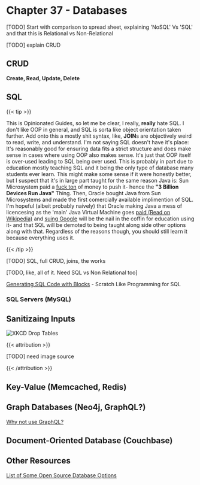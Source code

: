 # Chapter 37 - Databases

[TODO] Start with comparison to spread sheet, explaining 'NoSQL' Vs 'SQL' and that this is Relational vs Non-Relational

[TODO] explain CRUD

## CRUD

**Create, Read, Update, Delete**

## SQL

{{< tip >}}

This is Opinionated Guides, so let me be clear, I really, **really** hate SQL. I don't like OOP in general, and SQL is sorta like object orientation taken further. Add onto this a mostly shit syntax, like, **JOIN**s are objectively weird to read, write, and understand. I'm not saying SQL doesn't have it's place: It's reasonably good for ensuring data fits a strict structure and does make sense in cases where using OOP also makes sense. It's just that OOP itself is over-used leading to SQL being over used. This is probably in part due to education mostly teaching SQL and it being the only type of database many students ever learn. This might make some sense if it were honestly better, but I suspect that it's in large part taught for the same reason Java is:  Sun Microsystem paid a [fuck ton](https://www.theregister.com/2003/06/09/sun_preps_500m_java_brand/#:~:text=Sun%20is%20to%20lead%20a,world's%20best-known%20technology%20brands.) of money to push it- hence the **"3 Billion Devices Run Java"** Thing. Then, Oracle bought Java from Sun Microsystems and made the first comercially available implimention of SQL. I'm hopeful (albeit probably naively) that Oracle making Java a mess of licencesing as the 'main' Java Virtual Machine goes [paid (Read on Wikipedia)](https://en.wikipedia.org/wiki/Java_(programming_language)) and [suing Google](https://en.wikipedia.org/wiki/Google_LLC_v._Oracle_America,_Inc.) will be the nail in the coffin for education using it- and that SQL will be demoted to being taught along side other options along with that. Regardless of the reasons though, you should still learn it because everything uses it.

{{< /tip >}}



[TODO] SQL, full CRUD, joins, the works

[TODO, like, all of it. Need SQL vs Non Relational too]

[Generating SQL Code with Blocks](https://www.dbinf.informatik.uni-wuerzburg.de/google-blockly-4efa0da/sql/index.html) - Scratch Like Programming for SQL



### SQL Servers (MySQL)

## Sanitizaing Inputs

![XKCD Drop Tables](/eng/xkcddrop.webp)

{{< attribution >}}

[TODO] need image source

{{< /attribution >}}

## Key-Value (Memcached, Redis)

## Graph Databases (Neo4j, GraphQL?)

[Why not use GraphQL?](https://wundergraph.com/blog/why_not_use_graphql)

## Document-Oriented Database (Couchbase)

## Other Resources

[List of Some Open Source Database Options](https://www.goodfirms.co/blog/top-10-free-and-open-source-database-management-software-solutions)